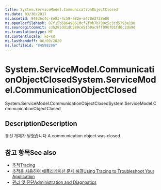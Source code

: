 ```yaml
---
title: System.ServiceModel.CommunicationObjectClosed
ms.date: 03/30/2017
ms.assetid: 94936c4c-8e83-4c59-a82e-a470e2728e80
ms.openlocfilehash: 87f15b58649661dcf2f0b7b790c5c3cd5793e190
ms.sourcegitcommit: cdb295dd1db589ce5169ac9ff096f01fd0c2da9d
ms.translationtype: MT
ms.contentlocale: ko-KR
ms.lasthandoff: 06/09/2020
ms.locfileid: "84598296"
---
```

# <a name="systemservicemodelcommunicationobjectclosed"></a><span data-ttu-id="55d62-102">System.ServiceModel.CommunicationObjectClosed</span><span class="sxs-lookup"><span data-stu-id="55d62-102">System.ServiceModel.CommunicationObjectClosed</span></span>
<span data-ttu-id="55d62-103">System.ServiceModel.CommunicationObjectClosed</span><span class="sxs-lookup"><span data-stu-id="55d62-103">System.ServiceModel.CommunicationObjectClosed</span></span>  
  
## <a name="description"></a><span data-ttu-id="55d62-104">Description</span><span class="sxs-lookup"><span data-stu-id="55d62-104">Description</span></span>  
 <span data-ttu-id="55d62-105">통신 개체가 닫혔습니다.</span><span class="sxs-lookup"><span data-stu-id="55d62-105">A communication object was closed.</span></span>  
  
## <a name="see-also"></a><span data-ttu-id="55d62-106">참고 항목</span><span class="sxs-lookup"><span data-stu-id="55d62-106">See also</span></span>

- [<span data-ttu-id="55d62-107">추적</span><span class="sxs-lookup"><span data-stu-id="55d62-107">Tracing</span></span>](index.md)
- [<span data-ttu-id="55d62-108">추적을 사용하여 애플리케이션 문제 해결</span><span class="sxs-lookup"><span data-stu-id="55d62-108">Using Tracing to Troubleshoot Your Application</span></span>](using-tracing-to-troubleshoot-your-application.md)
- [<span data-ttu-id="55d62-109">관리 및 진단</span><span class="sxs-lookup"><span data-stu-id="55d62-109">Administration and Diagnostics</span></span>](../index.md)
